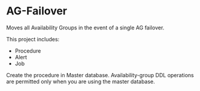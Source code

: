 # AG-Failover
Moves all Availability Groups in the event of a single AG failover. 

This project includes:
- Procedure
- Alert
- Job

Create the procedure in Master database. Availability-group DDL operations are permitted only when you are using the master database.  

